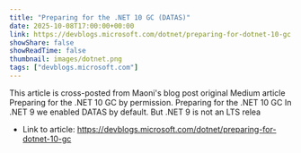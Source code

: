 ```yaml
---
title: "Preparing for the .NET 10 GC (DATAS)"
date: 2025-10-08T17:00:00+00:00
link: https://devblogs.microsoft.com/dotnet/preparing-for-dotnet-10-gc
showShare: false
showReadTime: false
thumbnail: images/dotnet.png
tags: ["devblogs.microsoft.com"]
---
```

This article is cross-posted from Maoni's blog post original Medium article Preparing for the .NET 10 GC by permission. Preparing for the .NET 10 GC In .NET 9 we enabled DATAS by default. But .NET 9 is not an LTS relea

- Link to article: https://devblogs.microsoft.com/dotnet/preparing-for-dotnet-10-gc